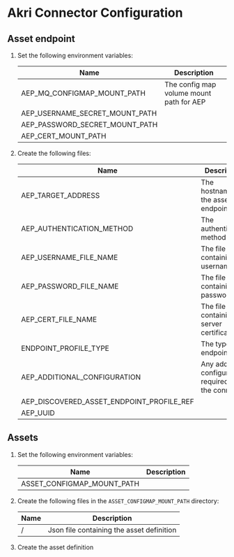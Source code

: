 # Akri Connector Configuration

## Asset endpoint

1. Set the following environment variables:

    | Name | Description |
    |-|-|
    | AEP_MQ_CONFIGMAP_MOUNT_PATH | The config map volume mount path for AEP |
    | AEP_USERNAME_SECRET_MOUNT_PATH | |
    | AEP_PASSWORD_SECRET_MOUNT_PATH | |
    | AEP_CERT_MOUNT_PATH | |

1. Create the following files:

    | Name | Description |
    |-|-|
    | AEP_TARGET_ADDRESS | The hostname of the asset endpoint |
    | AEP_AUTHENTICATION_METHOD | The authentication method |
    | AEP_USERNAME_FILE_NAME | The file containing the username |
    | AEP_PASSWORD_FILE_NAME | The file containing the password|
    | AEP_CERT_FILE_NAME | The file containing the server certificate |
    | ENDPOINT_PROFILE_TYPE | The type of endpoint |
    | AEP_ADDITIONAL_CONFIGURATION | Any additional configuration required by the connector |
    | AEP_DISCOVERED_ASSET_ENDPOINT_PROFILE_REF | |
    | AEP_UUID | |

## Assets

1. Set the following environment variables:

    | Name | Description |
    |-|-|
    | ASSET_CONFIGMAP_MOUNT_PATH | |\

1. Create the following files  in the `ASSET_CONFIGMAP_MOUNT_PATH` directory:

    | Name | Description |
    |-|-|
    | <assetName>/<assetName> | Json file containing the asset definition |

1. Create the asset definition

